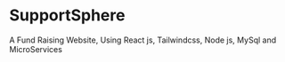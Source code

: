 # SupportSphere

A Fund Raising Website, Using React js, Tailwindcss, Node js, MySql and MicroServices
